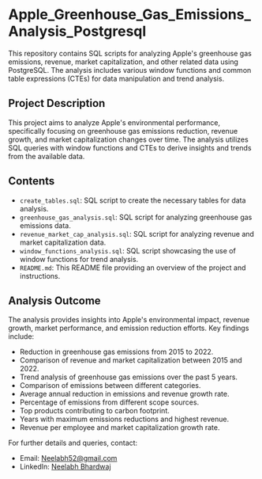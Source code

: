 
# Apple_Greenhouse_Gas_Emissions_Analysis_Postgresql

This repository contains SQL scripts for analyzing Apple's greenhouse gas emissions, revenue, market capitalization, and other related data using PostgreSQL. The analysis includes various window functions and common table expressions (CTEs) for data manipulation and trend analysis.

## Project Description

This project aims to analyze Apple's environmental performance, specifically focusing on greenhouse gas emissions reduction, revenue growth, and market capitalization changes over time. The analysis utilizes SQL queries with window functions and CTEs to derive insights and trends from the available data.

## Contents

- `create_tables.sql`: SQL script to create the necessary tables for data analysis.
- `greenhouse_gas_analysis.sql`: SQL script for analyzing greenhouse gas emissions data.
- `revenue_market_cap_analysis.sql`: SQL script for analyzing revenue and market capitalization data.
- `window_functions_analysis.sql`: SQL script showcasing the use of window functions for trend analysis.
- `README.md`: This README file providing an overview of the project and instructions.

## Analysis Outcome

The analysis provides insights into Apple's environmental impact, revenue growth, market performance, and emission reduction efforts. Key findings include:

- Reduction in greenhouse gas emissions from 2015 to 2022.
- Comparison of revenue and market capitalization between 2015 and 2022.
- Trend analysis of greenhouse gas emissions over the past 5 years.
- Comparison of emissions between different categories.
- Average annual reduction in emissions and revenue growth rate.
- Percentage of emissions from different scope sources.
- Top products contributing to carbon footprint.
- Years with maximum emissions reductions and highest revenue.
- Revenue per employee and market capitalization growth rate.

For further details and queries, contact:

- Email: [Neelabh52@gmail.com](mailto:Neelabh52@gmail.com)
- LinkedIn: [Neelabh Bhardwaj](https://www.linkedin.com/in/neelabh-bhardwaj-525aa2113/)
